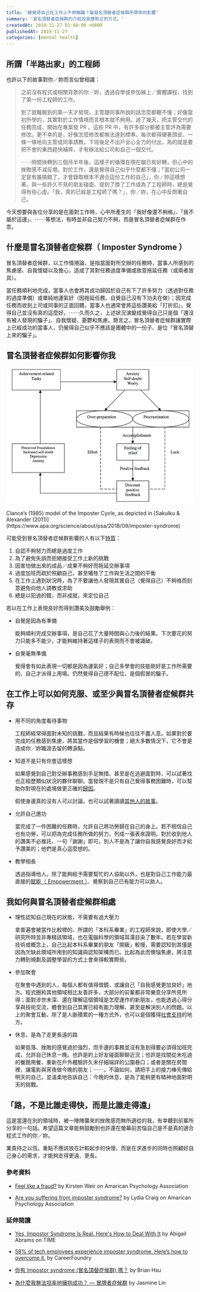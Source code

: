 ```yaml
---
title: '總覺得自己在工作上不夠稱職？論冒名頂替者症候群所帶來的影響'
summary: '冒名頂替者症候群的介紹及我應對之的方式。'
createdAt: 2019-11-27 01:08:00 +0800
publishedAt: 2019-11-27
categories: [mental health]
---
```


## 所謂「半路出家」的工程師

也許以下的故事對你／妳而言似曾相識：

> 之前沒有程式或相關背景的你／妳，透過自學或參加線上／實體課程，找到了第一份工程師的工作。
>
> 到了就職報到的第一天才發現，主管跟同事所說的話怎麼都聽不懂；好像當初所學的，其實對於工作情境而言根本就不夠用。過了幾天，把主管交代的任務完成、開始在專案發 PR 。這些 PR 中，有許多部分都被主管評為需要修改。更不幸的是，好像怎麼修改都無法達到標準。每次都得硬著頭皮、一條一條地向主管或同事請教。下班後足不出戶全心全力的付出，為的就是要把不會的東西趕快補齊，才有辦法給公司和自己一個交代。
>
> ⋯⋯時間快轉到三個月半年後，這樣子的循環在現在雖已有好轉，但心中的挫敗感不減反增。對於工作，還是覺得自己似乎什麼都不懂；「當初公司一定是有誰搞錯了，才會錄取根本不適合這份工作的自己」，你／妳這樣想著。與一些許久不見的朋友碰面、提到了換了工作成為了工程師時，總是覺得有些心虛。「我，真的已經是工程師了嗎？」，你／妳，在心中反問著自己。

今天想要與各位分享的是在面對工作時，心中所產生的「我好像還不夠格」、「我不屬於這邊」、⋯⋯等想法，有時並非自己努力不夠，而是冒名頂替者症候群在作祟。

## 什麼是冒名頂替者症候群（ Imposter Syndrome ）

冒名頂替者症候群，以工作情境論，是指當面對所交辦的任務時，當事人所感到的焦慮感、自我懷疑以及擔心，造成了其對任務過度準備或故意拖延任務（或兩者皆具）。

當任務順利地完成，當事人也會將其成功歸因於自己有下了許多努力（透過對任務的過度準備）或單純地運氣好（因拖延任務、自覺自己沒有下功夫在做）；因完成任務而收到上司或同事的正面回饋，當事人也通常會將這些讚美給「打折扣」，覺得自己並沒有真的這麼好。⋯⋯久而久之，上述狀況演變成覺得自己只是個「還沒有被人發現的騙子」、自我懷疑、憂鬱和焦慮。簡言之，冒名頂替者症候群讓實際上已經成功的當事人，仍覺得自己似乎不應該是團體中的一份子、是位「冒名頂替上來的騙子」。

## 冒名頂替者症候群如何影響你我

![Model of the imposter cycle](/assets/images/imposter-syndrome/1.png)

<Figcaption>
    Clance’s (1985) model of the Imposter Cycle, as depicted in [Sakulku & Alexander (2011)](https://www.apa.org/science/about/psa/2018/09/imposter-syndrome)
</Figcaption>

可能受到冒名頂替者症候群影響的人有以下[特質](https://mari.umich.edu/news/impostor-syndrome)：

1. 自認不夠努力而總是過度工作
2. 為了避免失誤而拒絕接受工作上新的挑戰
3. 因害怕做出來的成品／成果不夠好而拖延交辦事項
4. 過度加班而疏於照顧自己，甚至犧牲了工作與生活之間的平衡
5. 在工作上遇到狀況時，為了不要讓他人發現其實自己（覺得自己）不夠格而刻意避免向他人請教或求助
6. 總是以犯過的錯，而非成就，來定位自己

若以在工作上表現良好而得到讚美及鼓勵舉例：

- 自覺是因為有準備

  能夠順利完成交辦事項，是自己花了大量時間與心力後的結果。下次要花的努力只能多不能少，才能夠維持著這樣子的表現而不會被識破。

- 自覺毫無準備

  覺得會有如此表現一切都是因為運氣好；自己多學會的技能剛好是工作所需要的、自己才派得上用場。仍然覺得自己德不配位，是個假冒的騙子。

## 在工作上可以如何克服、或至少與冒名頂替者症候群共存

- 用不同的角度看待事物

  工程師經常得面對未知的挑戰，而且結果有時候也往往不盡人意。如果對於要完成的任務感到焦慮，將其當作是個學習的機會；絕大多數情況下，它不會是造成你／妳職涯去留的轉淚點。

- 知道不是只有你會這樣想

  如果感覺到自己對交辦事務感到手足無措、甚至是在逃避面對時，可以試著找也正經歷類似狀況的夥伴聊聊。當發現不是只有自己覺得事務困難時，可以幫助你對現在的處境做更正確的[歸因](<https://en.wikipedia.org/wiki/Attribution_(psychology)>)。

  假使身邊真的沒有人可以討論，也可以試著讀讀[其他人的故事](https://medium.com/landingfestival/58-of-tech-employees-experience-imposter-syndrome-heres-how-to-overcome-it-78172d8a2258)。

- 允許自己邀功

  當完成了一件困難的任務時，允許自己將功勞歸在自己的身上。若不相信自己也有功勞，可以把為完成任務所做的努力，列成一張表來證明。對於收到他人的讚美不必推託、一句「謝謝」即可。別人不是為了讓你自我感覺良好而才給予讚美的；他們是真心這麼想的。

- 教學相長

  透過指導他人，除了能夠給予需要幫忙的人協助以外，也是對自己工作能力最直接的[賦能（ Empowerment ）](https://zh.wikipedia.org/wiki/%E8%B3%A6%E6%AC%8A)、覺察到自己已有能力可以助人。

## 我如何與冒名頂替者症候群相處

- 理性認知自己現在的狀態，不需要有過大壓力

  拿普遍會被當作比較標的、所謂的「本科系畢業」的工程師來說，即使大學／研究所時並非專精該領域，也在電腦科學的領域耳濡目染了數年。若在學習新技術或概念上，自己比起本科系畢業的朋友「開竅」較慢，需要認知到其僅是因為欠缺此領域所用到的知識與認知架構而已。比起為此而懊惱焦慮，將注意力轉到規劃及調整學習的方式上會來得較實際些。

- 參加聚會

  在聚會中遇到的人，每個人都有值得借鏡，或讓自己「自我感覺更加良好」地方。程式圈和其他領域相比友善許多，大部分的前輩都非常樂意分享所見所得；面對涉世未深、還在理解這個領域是怎麼運作的新朋友，也能透過心得分享與技術交流，體會到自己其實已經有能力理解、甚至是解決別人的問題。以上的聚會互動，除了是人脈積累的一種方式外，也可以是個獲得[社會支持](https://en.wikipedia.org/wiki/Social_support#Links_to_mental_and_physical_health)的地方。

- 休息，是為了走更長遠的路

  如果低落、挫敗的感覺過於強烈，而手邊的事務並沒有急到得要必須得加班完成，允許自己休息一晚。也許是約上好友碰面聊聊近況；也許是找間從未吃過的餐館用餐，重新在戶外體驗許久未仔細端詳的公園巷口；或者是關在房間裡，讓電影與宵夜做今晚的朋友；⋯⋯。不論如何，請把手上的接力棒先傳給明天的自己，並溫柔地告訴自己：今晚的休息，是為了能夠更有精神地面對明天的挑戰。

## 「路，不是比誰走得快，而是比誰走得遠」

這是當還在別的領域時，被一陣陣襲來的挫敗感而無所適從的我，有幸聽到前輩所分享的一句話。希望這篇文章能夠鼓勵到也許還在螢幕前苦惱自己是不是真的適合程式工作的你／妳。

業貴持之以恆。重點不應該放在計較起步的快慢，而是在求進步的同時也照顧好自己身心的需求，才能夠走得更遠、更長。

### 參考資料

- [Feel like a fraud?](https://www.apa.org/gradpsych/2013/11/fraud) by Kirsten Weir on Amarican Psychology Association

- [Are you suffering from imposter syndrome?](https://www.apa.org/science/about/psa/2018/09/imposter-syndrome) by Lydia Craig on Amarican Psychology Association

### 延伸閱讀

- [Yes, Impostor Syndrome Is Real. Here's How to Deal With It](https://time.com/5312483/how-to-deal-with-impostor-syndrome/) by Abigail Abrams on TIME

- [58% of tech employees experience imposter syndrome. Here’s how to overcome it.](https://medium.com/landingfestival/58-of-tech-employees-experience-imposter-syndrome-heres-how-to-overcome-it-78172d8a2258) by CareerFoundry

- [你有 Impostor syndrome (冒名頂替症候群) 嗎？](https://brianhsublog.blogspot.com/2018/10/impostor-syndrome.html) by Brian Hsu

- [為什麼我無法坦率地擁抱成功？ — 冒牌者症候群](https://medium.com/as-a-product-designer/%E7%82%BA%E4%BB%80%E9%BA%BC%E6%88%91%E7%84%A1%E6%B3%95%E5%9D%A6%E7%8E%87%E5%9C%B0%E6%93%81%E6%8A%B1%E6%88%90%E5%8A%9F-%E5%86%92%E7%89%8C%E8%80%85%E7%97%87%E5%80%99%E7%BE%A4-2c8520a2c710) by Jasmine Lin

